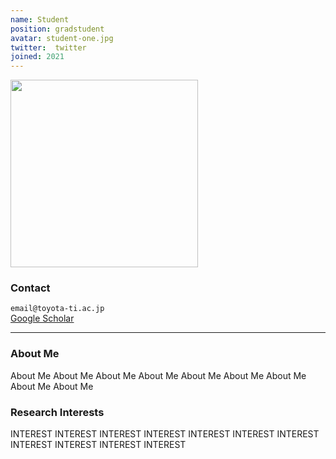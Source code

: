 ```yaml
---
name: Student
position: gradstudent
avatar: student-one.jpg
twitter:  twitter
joined: 2021
---
```


<img width="300" src="{{site.baseurl}}/images/people/{{page.avatar}}" data-action="zoom">

### Contact

<i class="fa fa-envelope-o"></i> `email@toyota-ti.ac.jp`<br>
<i class="fa fa-bar-chart"></i> [Google Scholar](https://scholar.google.com/ddddddddddddd) <br>


<hr>

### About Me

 About Me  About Me  About Me   About Me   About Me   About Me   About Me   About Me   About Me  

### Research Interests

INTEREST INTEREST INTEREST INTEREST INTEREST INTEREST INTEREST INTEREST INTEREST INTEREST INTEREST  
